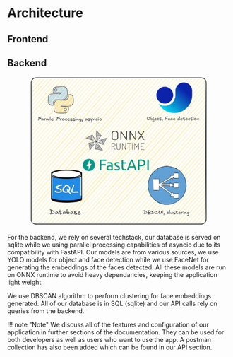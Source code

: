 # Architecture
## Frontend

## Backend
<div style="text-align: center;">
    <img src="../../assets/backend-architecture.jpeg" alt="Backend Architecture" style="width: 80%; max-width: 600px; height: auto; display: block; margin: 0 auto;">
</div>

<br>
For the backend, we rely on several techstack, our database is served on sqlite while we using parallel processing capabilities of asyncio due to its compatibility
with FastAPI.  Our models are from various sources, we use YOLO models for object and face detection while we use FaceNet for generating the embeddings
of the faces detected. All these models are run on ONNX runtime to avoid heavy dependancies, keeping the application light weight.


We use DBSCAN algorithm to perform clustering for face embeddings generated. All of our database is in SQL (sqlite) and our API calls rely
on queries from the backend.

!!! note "Note"
    We discuss all of the features and configuration of our application in further sections of the documentation. They can be used for both developers
    as well as users who want to use the app. A postman collection has also been added which can be found in our API section.
